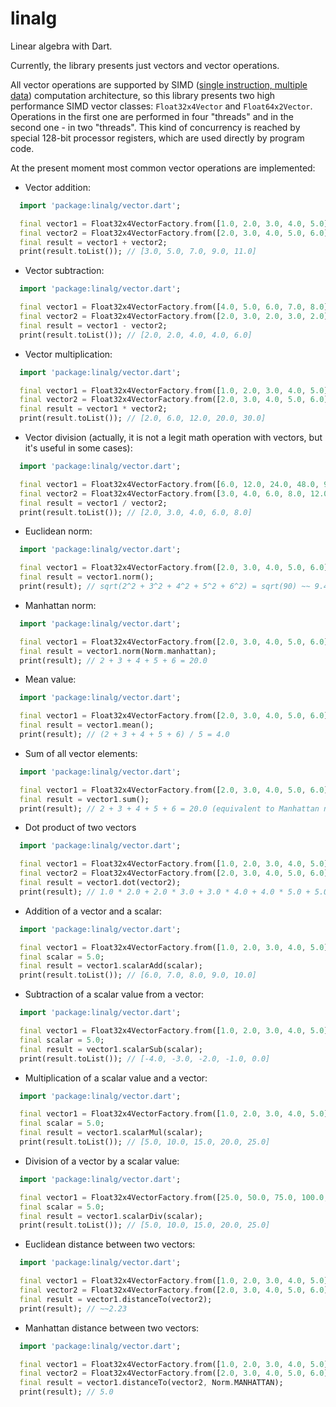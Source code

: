 # linalg

Linear algebra with Dart.

Currently, the library presents just vectors and vector operations.

All vector operations are supported by SIMD ([single instruction, multiple data](https://en.wikipedia.org/wiki/SIMD)) 
computation architecture, so this library  presents two high performance SIMD vector classes: `Float32x4Vector` and 
`Float64x2Vector`. Operations in the first one are performed in four "threads" and in the second one - in two "threads". 
This kind of concurrency is reached by special 128-bit processor registers, which are used directly by program code.  

At the present moment most common vector operations are implemented:

- Vector addition:
````Dart
  import 'package:linalg/vector.dart';

  final vector1 = Float32x4VectorFactory.from([1.0, 2.0, 3.0, 4.0, 5.0]);
  final vector2 = Float32x4VectorFactory.from([2.0, 3.0, 4.0, 5.0, 6.0]);
  final result = vector1 + vector2;
  print(result.toList()); // [3.0, 5.0, 7.0, 9.0, 11.0]
````

- Vector subtraction:
````Dart
  import 'package:linalg/vector.dart';

  final vector1 = Float32x4VectorFactory.from([4.0, 5.0, 6.0, 7.0, 8.0]);
  final vector2 = Float32x4VectorFactory.from([2.0, 3.0, 2.0, 3.0, 2.0]);
  final result = vector1 - vector2;
  print(result.toList()); // [2.0, 2.0, 4.0, 4.0, 6.0]
````

- Vector multiplication:
````Dart
  import 'package:linalg/vector.dart';

  final vector1 = Float32x4VectorFactory.from([1.0, 2.0, 3.0, 4.0, 5.0]);
  final vector2 = Float32x4VectorFactory.from([2.0, 3.0, 4.0, 5.0, 6.0]);
  final result = vector1 * vector2;
  print(result.toList()); // [2.0, 6.0, 12.0, 20.0, 30.0]
````

- Vector division (actually, it is not a legit math operation with vectors, but it's useful in some cases):
````Dart
  import 'package:linalg/vector.dart';

  final vector1 = Float32x4VectorFactory.from([6.0, 12.0, 24.0, 48.0, 96.0]);
  final vector2 = Float32x4VectorFactory.from([3.0, 4.0, 6.0, 8.0, 12.0]);
  final result = vector1 / vector2;
  print(result.toList()); // [2.0, 3.0, 4.0, 6.0, 8.0]
````

- Euclidean norm:
````Dart
  import 'package:linalg/vector.dart';

  final vector1 = Float32x4VectorFactory.from([2.0, 3.0, 4.0, 5.0, 6.0]);
  final result = vector1.norm();
  print(result); // sqrt(2^2 + 3^2 + 4^2 + 5^2 + 6^2) = sqrt(90) ~~ 9.48
````

- Manhattan norm:
````Dart
  import 'package:linalg/vector.dart';

  final vector1 = Float32x4VectorFactory.from([2.0, 3.0, 4.0, 5.0, 6.0]);
  final result = vector1.norm(Norm.manhattan);
  print(result); // 2 + 3 + 4 + 5 + 6 = 20.0
````

- Mean value:
````Dart
  import 'package:linalg/vector.dart';

  final vector1 = Float32x4VectorFactory.from([2.0, 3.0, 4.0, 5.0, 6.0]);
  final result = vector1.mean();
  print(result); // (2 + 3 + 4 + 5 + 6) / 5 = 4.0
````

- Sum of all vector elements:
````Dart
  import 'package:linalg/vector.dart';

  final vector1 = Float32x4VectorFactory.from([2.0, 3.0, 4.0, 5.0, 6.0]);
  final result = vector1.sum();
  print(result); // 2 + 3 + 4 + 5 + 6 = 20.0 (equivalent to Manhattan norm)
````

- Dot product of two vectors
````Dart
  import 'package:linalg/vector.dart';

  final vector1 = Float32x4VectorFactory.from([1.0, 2.0, 3.0, 4.0, 5.0]);
  final vector2 = Float32x4VectorFactory.from([2.0, 3.0, 4.0, 5.0, 6.0]);
  final result = vector1.dot(vector2);
  print(result); // 1.0 * 2.0 + 2.0 * 3.0 + 3.0 * 4.0 + 4.0 * 5.0 + 5.0 * 6.0 = 70.0
````

- Addition of a vector and a scalar:
````Dart
  import 'package:linalg/vector.dart';

  final vector1 = Float32x4VectorFactory.from([1.0, 2.0, 3.0, 4.0, 5.0]);
  final scalar = 5.0;
  final result = vector1.scalarAdd(scalar);
  print(result.toList()); // [6.0, 7.0, 8.0, 9.0, 10.0]
````

- Subtraction of a scalar value from a vector:
````Dart
  import 'package:linalg/vector.dart';

  final vector1 = Float32x4VectorFactory.from([1.0, 2.0, 3.0, 4.0, 5.0]);
  final scalar = 5.0;
  final result = vector1.scalarSub(scalar);
  print(result.toList()); // [-4.0, -3.0, -2.0, -1.0, 0.0]
````

- Multiplication of a scalar value and a vector:
````Dart
  import 'package:linalg/vector.dart';

  final vector1 = Float32x4VectorFactory.from([1.0, 2.0, 3.0, 4.0, 5.0]);
  final scalar = 5.0;
  final result = vector1.scalarMul(scalar);
  print(result.toList()); // [5.0, 10.0, 15.0, 20.0, 25.0]
````

- Division of a vector by a scalar value:
````Dart
  import 'package:linalg/vector.dart';

  final vector1 = Float32x4VectorFactory.from([25.0, 50.0, 75.0, 100.0, 125.0]);
  final scalar = 5.0;
  final result = vector1.scalarDiv(scalar);
  print(result.toList()); // [5.0, 10.0, 15.0, 20.0, 25.0]
````

- Euclidean distance between two vectors:
````Dart
  import 'package:linalg/vector.dart';

  final vector1 = Float32x4VectorFactory.from([1.0, 2.0, 3.0, 4.0, 5.0]);
  final vector2 = Float32x4VectorFactory.from([2.0, 3.0, 4.0, 5.0, 6.0]);
  final result = vector1.distanceTo(vector2);
  print(result); // ~~2.23
````

- Manhattan distance between two vectors:
````Dart
  import 'package:linalg/vector.dart';

  final vector1 = Float32x4VectorFactory.from([1.0, 2.0, 3.0, 4.0, 5.0]);
  final vector2 = Float32x4VectorFactory.from([2.0, 3.0, 4.0, 5.0, 6.0]);
  final result = vector1.distanceTo(vector2, Norm.MANHATTAN);
  print(result); // 5.0
````
